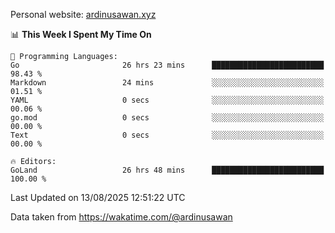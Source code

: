 Personal website: [ardinusawan.xyz](https://ardinusawan.xyz)

<!--START_SECTION:waka-->
📊 **This Week I Spent My Time On** 

```text
💬 Programming Languages: 
Go                       26 hrs 23 mins      █████████████████████████   98.43 % 
Markdown                 24 mins             ░░░░░░░░░░░░░░░░░░░░░░░░░   01.51 % 
YAML                     0 secs              ░░░░░░░░░░░░░░░░░░░░░░░░░   00.06 % 
go.mod                   0 secs              ░░░░░░░░░░░░░░░░░░░░░░░░░   00.00 % 
Text                     0 secs              ░░░░░░░░░░░░░░░░░░░░░░░░░   00.00 % 

🔥 Editors: 
GoLand                   26 hrs 48 mins      █████████████████████████   100.00 % 
```


 Last Updated on 13/08/2025 12:51:22 UTC
<!--END_SECTION:waka-->
Data taken from https://wakatime.com/@ardinusawan
